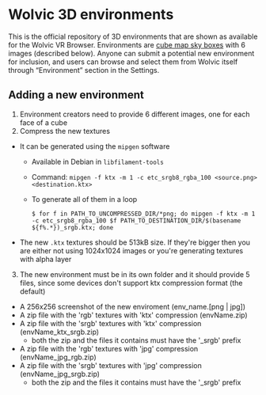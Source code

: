# Wolvic 3D environments

This is the official repository of 3D environments that are shown as available for the Wolvic VR Browser.  Environments are [cube map sky boxes](https://en.wikipedia.org/wiki/Cube_mapping) with 6 images (described below).  Anyone can submit a potential new environment for inclusion, and users can browse and select them from Wolvic itself through “Environment” section in the Settings.


## Adding a new environment

1. Environment creators need to provide 6 different images, one for each face of a cube
2. Compress the new textures
*  It can be generated using the `mipgen` software
      * Available in Debian in `libfilament-tools`
      * Command: `mipgen -f ktx -m 1 -c etc_srgb8_rgba_100 <source.png> <destination.ktx>`
      * To generate all of them in a loop
      
         `$ for f in PATH_TO_UNCOMPRESSED_DIR/*png; do mipgen -f ktx -m 1 -c etc_srgb8_rgba_100 $f PATH_TO_DESTINATION_DIR/$(basename ${f%.*})_srgb.ktx; done`
* The new `.ktx` textures should be 513kB size. If they're bigger then you are either not using 1024x1024 images or you're generating textures with alpha layer
3. The new environment must be in its own folder and it should provide 5 files, since some devices don't support ktx compression format (the default)
* A 256x256 screenshot of the new enviroment (env_name.[png | jpg])
* A zip file with the 'rgb' textures with 'ktx' compression (envName.zip)
* A zip file with the 'srgb' textures with 'ktx' compression (envName\_ktx_srgb.zip)
  * both the zip and the files it contains must have the '_srgb' prefix
* A zip file with the 'rgb' textures with 'jpg' compression (envName\_jpg_rgb.zip)
* A zip file with the 'srgb' textures with 'jpg' compression (envName\_jpg_srgb.zip)
  * both the zip and the files it contains must have the '_srgb' prefix




